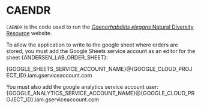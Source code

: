 CAENDR
=============================================================================

`CAENDR` is the code used to run the [_Caenorhabditis elegans_ Natural Diversity Resource](https://www.elegansvariation.org) website.

To allow the application to write to the google sheet where orders are stored, you must add the Google Sheets service account as an editor for the sheet {ANDERSEN_LAB_ORDER_SHEET}:

{GOOGLE_SHEETS_SERVICE_ACCOUNT_NAME}@{GOOGLE_CLOUD_PROJECT_ID}.iam.gserviceaccount.com

You must also add the google analytics service account user:
{GOOGLE_ANALYTICS_SERVICE_ACCOUNT_NAME}@{GOOGLE_CLOUD_PROJECT_ID}.iam.gserviceaccount.com
